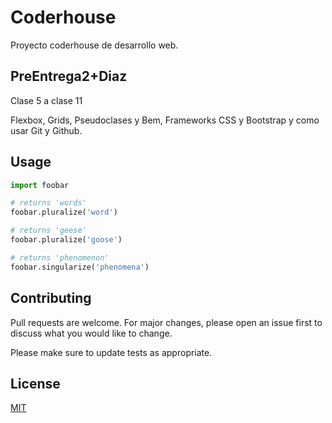 # Coderhouse

Proyecto coderhouse de desarrollo web.

## PreEntrega2+Diaz

Clase 5 a clase 11

Flexbox, Grids, Pseudoclases y Bem, Frameworks CSS y Bootstrap y como usar Git y Github.

## Usage

```python
import foobar

# returns 'words'
foobar.pluralize('word')

# returns 'geese'
foobar.pluralize('goose')

# returns 'phenomenon'
foobar.singularize('phenomena')
```

## Contributing

Pull requests are welcome. For major changes, please open an issue first
to discuss what you would like to change.

Please make sure to update tests as appropriate.

## License

[MIT](https://choosealicense.com/licenses/mit/)
